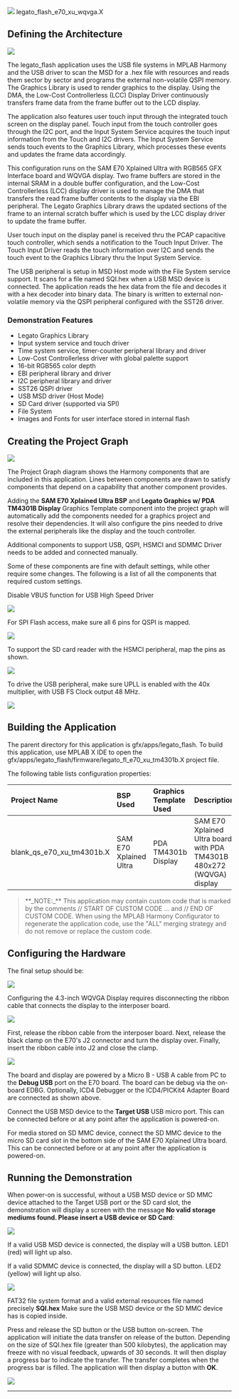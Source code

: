 
![](../../../../docs/images/mhgs.png) legato\_flash\_e70\_xu\_wqvga.X

Defining the Architecture
-------------------------

![](../../../../docs/html/legato_fl_e70_xu_tm4301b_arch.png)

The legato_flash application uses the USB file systems in MPLAB Harmony and the USB driver to scan the MSD for a .hex file with resources and reads them sector by sector and programs the external non-volatile QSPI memory. The Graphics Library is used to render graphics to the display. Using the DMA, the Low-Cost Controllerless (LCC) Display Driver continuously transfers frame data from the frame buffer out to the LCD display.

The application also features user touch input through the integrated touch screen on the display panel. Touch input from the touch controller goes through the I2C port, and the Input System Service acquires the touch input information from the Touch and I2C drivers. The Input System Service sends touch events to the Graphics Library, which processes these events and updates the frame data accordingly.

This configuration runs on the SAM E70 Xplained Ultra with RGB565 GFX Interface board and WQVGA display. Two frame buffers are stored in the internal SRAM in a double buffer configuration, and the Low-Cost Controllerless (LCC) display driver is used to manage the DMA that transfers the read frame buffer contents to the display via the EBI peripheral. The Legato Graphics Library draws the updated sections of the frame to an internal scratch buffer which is used by the LCC display driver to update the frame buffer.

User touch input on the display panel is received thru the PCAP capacitive touch controller, which sends a notification to the Touch Input Driver. The Touch Input Driver reads the touch information over I2C and sends the touch event to the Graphics Library thru the Input System Service.

The USB peripheral is setup in MSD Host mode with the File System service support. It scans for a file named SQI.hex when a USB MSD device is connected. The application reads the hex data from the file and decodes it with a hex decoder into binary data. The binary is written to external non-volatile memory via the QSPI peripheral configured with the SST26 driver.

### Demonstration Features

- Legato Graphics Library
- Input system service and touch driver
- Time system service, timer-counter peripheral library and driver
- Low-Cost Controllerless driver with global palette support
- 16-bit RGB565 color depth
- EBI peripheral library and driver
- I2C peripheral library and driver
- SST26 QSPI driver
- USB MSD driver (Host Mode)
- SD Card driver (supported via SPI)
- File System
- Images and Fonts for user interface stored in internal flash


Creating the Project Graph
--------------------------

![](../../../../docs/html/legato_fl_e70_xu_tm4301b_pg.png)

The Project Graph diagram shows the Harmony components that are included in this application. Lines between components are drawn to satisfy components that depend on a capability that another component provides.

Adding the **SAM E70 Xplained Ultra BSP** and **Legato Graphics w/ PDA TM4301B Display** Graphics Template component into the project graph will automatically add the components needed for a graphics project and resolve their dependencies. It will also configure the pins needed to drive the external peripherals like the display and the touch controller.

Additional components to support USB, QSPI, HSMCI and SDMMC Driver needs to be added and connected manually.

Some of these components are fine with default settings, while other require some changes. The following is a list of all the components that required custom settings.

Disable VBUS function for USB High Speed Driver

![](../../../../docs/html/legato_fl_e70_xu_tm4301b_pg1.png)

For SPI Flash access, make sure all 6 pins for QSPI is mapped.

![](../../../../docs/html/legato_fl_e70_xu_tm4301b_pg2.png)

To support the SD card reader with the HSMCI peripheral, map the pins as shown.

![](../../../../docs/html/legato_fl_e70_xu_tm4301b_pg3.png)

To drive the USB peripheral, make sure UPLL is enabled with the 40x multiplier, with USB FS Clock output 48 MHz.

![](../../../../docs/html/legato_fl_e70_xu_tm4301b_pg4.png)


Building the Application
------------------------

The parent directory for this application is gfx/apps/legato\_flash. To build this application, use MPLAB X IDE to open the gfx/apps/legato\_flash/firmware/legato\_fl\_e70\_xu\_tm4301b.X project file.

The following table lists configuration properties:

|Project Name|BSP Used|Graphics Template Used|Description|
|:-----------|:-------|:---------------------|:----------|
|blank\_qs\_e70\_xu\_tm4301b.X|SAM E70 Xplained Ultra|PDA TM4301b Display|SAM E70 Xplained Ultra board with PDA TM4301B 480x272 (WQVGA) display|

> \*\*\_NOTE:\_\*\* This application may contain custom code that is marked by the comments // START OF CUSTOM CODE ... and // END OF CUSTOM CODE. When using the MPLAB Harmony Configurator to regenerate the application code, use the "ALL" merging strategy and do not remove or replace the custom code.

Configuring the Hardware
------------------------

The final setup should be:

![](../../../../docs/html/e70_xu_tm4301b_conf1.png)

Configuring the 4.3-inch WQVGA Display requires disconnecting the ribbon cable that connects the display to the interposer board.

![](../../../../docs/html/e70_xu_tm4301b_conf2.png)

First, release the ribbon cable from the interposer board. Next, release the black clamp on the E70's J2 connector and turn the display over. Finally, insert the ribbon cable into J2 and close the clamp.

![](../../../../docs/html/e70_xu_tm4301b_conf2.png)

The board and display are powered by a Micro B - USB A cable from PC to the **Debug USB** port on the E70 board.  The board can be debug via the on-board EDBG.  Optionally, ICD4 Debugger or the ICD4/PICKit4 Adapter Board are connected as shown above.

Connect the USB MSD device to the **Target USB** USB micro port. This can be connected before or at any point after the application is powered-on. 

For media stored on SD MMC device, connect the SD MMC device to the micro SD card slot in the bottom side of the SAM E70 Xplained Ultra board. This can be connected before or at any point after the application is powered-on.


Running the Demonstration
-------------------------

When power-on is successful, without a USB MSD device or SD MMC device attached to the Target USB port or the SD card slot, the demonstration will display a screen with the message **No valid storage mediums found. Please insert a USB device or SD Card**:

![](../../../../docs/html/legato_flash_run1.png)

If a valid USB MSD device is connected, the display will a USB button. LED1 (red) will light up also.

If a valid SDMMC device is connected, the display will a SD button. LED2 (yellow) will light up also.

![](../../../../docs/html/legato_flash_run2.png)

FAT32 file system format and a valid external resources file named precisely **SQI.hex** Make sure the USB MSD device or the SD MMC device has is copied inside.

Press and release the SD button or the USB button on-screen. The application will initiate the data transfer on release of the button. Depending on the size of SQI.hex file (greater than 500 kilobytes), the application may freeze with no visual feedback, upwards of 30 seconds. It will then display a progress bar to indicate the transfer. The transfer completes when the progress bar is filled. The application will then display a button with **OK**.

![](../../../../docs/html/legato_flash_run3.png)

* * * * *

 
